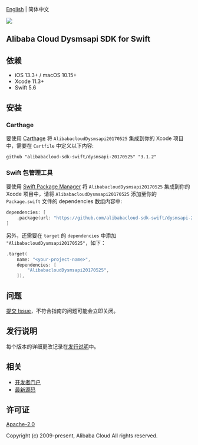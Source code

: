 [English](README.md) | 简体中文

![](https://aliyunsdk-pages.alicdn.com/icons/AlibabaCloud.svg)

## Alibaba Cloud Dysmsapi SDK for Swift

## 依赖

- iOS 13.3+ / macOS 10.15+
- Xcode 11.3+
- Swift 5.6

## 安装

### Carthage

要使用 [Carthage](https://github.com/Carthage/Carthage) 将 `AlibabacloudDysmsapi20170525` 集成到你的 Xcode 项目中，需要在 `Cartfile` 中定义以下内容:

```ogdl
github "alibabacloud-sdk-swift/dysmsapi-20170525" "3.1.2"
```

### Swift 包管理工具

要使用 [Swift Package Manager](https://swift.org/package-manager/) 将 `AlibabacloudDysmsapi20170525` 集成到你的 Xcode 项目中，请将 `AlibabacloudDysmsapi20170525` 添加至你的 `Package.swift` 文件的 dependencies 数组内容中:

```swift
dependencies: [
    .package(url: "https://github.com/alibabacloud-sdk-swift/dysmsapi-20170525.git", from: "3.1.2")
]
```

另外，还需要在 `target` 的 `dependencies` 中添加 `"AlibabacloudDysmsapi20170525"`，如下：

```swift
.target(
    name: "<your-project-name>",
    dependencies: [
        "AlibabacloudDysmsapi20170525",
    ]),
```

## 问题

[提交 Issue](https://github.com/alibabacloud-sdk-swift/dysmsapi-20170525/issues/new)，不符合指南的问题可能会立即关闭。

## 发行说明

每个版本的详细更改记录在[发行说明](./ChangeLog.txt)中。

## 相关

* [开发者门户](https://next.api.aliyun.com/home)
* [最新源码](https://github.com/alibabacloud-sdk-swift/dysmsapi-20170525)

## 许可证

[Apache-2.0](http://www.apache.org/licenses/LICENSE-2.0)

Copyright (c) 2009-present, Alibaba Cloud All rights reserved.
